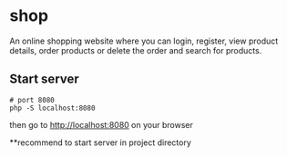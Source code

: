 # shop

An online shopping website where you can login, register, view product details, order products or delete the order and search for products.

## Start server

```
# port 8080
php -S localhost:8080
```

then go to [http://localhost:8080](http://localhost:8080/) on your browser

**recommend to start server in project directory
